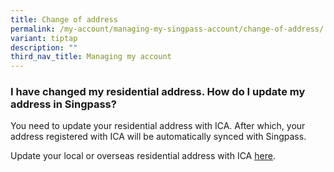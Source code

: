 ```yaml
---
title: Change of address
permalink: /my-account/managing-my-singpass-account/change-of-address/
variant: tiptap
description: ""
third_nav_title: Managing my account
---
```

<h3>I have changed my residential address. How do I update my address in Singpass?</h3>
<p>You need to update your residential address with ICA. After which, your
address registered with ICA will be automatically synced with Singpass.</p>
<p>Update your local or overseas residential address with ICA <a href="https://www.ica.gov.sg/documents/ic/update_residential_address" rel="noopener" target="_blank"><u>here</u></a>.</p>